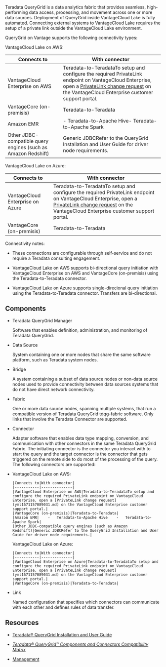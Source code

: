 
Teradata QueryGrid is a data analytics fabric that provides seamless, high-performing data access, processing, and movement across one or more data sources. Deployment of QueryGrid inside VantageCloud Lake is fully automated. Connecting external systems to VantageCloud Lake requires the setup of a private link outside the VantageCloud Lake environment.

QueryGrid on Vantage supports the following connectivity types:

VantageCloud Lake on AWS:

|Connects to|With connector|
|-----------|--------------|
|VantageCloud Enterprise on AWS|Teradata-to-TeradataTo setup and configure the required PrivateLink endpoint on VantageCloud Enterprise, open a [PrivateLink change request](yml1671157089031.md) on the VantageCloud Enterprise customer support portal.|
|VantageCore (on-premisis)|Teradata-to-Teradata|
|Amazon EMR|-   Teradata-to-Apache Hive-   Teradata-to-Apache Spark|
|Other JDBC-compatible query engines (such as Amazon Redshift)|Generic JDBCRefer to the QueryGrid Installation and User Guide for driver node requirements.|


VantageCloud Lake on Azure:

|Connects to|With connector|
|-----------|--------------|
|VantageCloud Enterprise on Azure|Teradata-to-TeradataTo setup and configure the required PrivateLink endpoint on VantageCloud Enterprise, open a [PrivateLink change request](yml1671157089031.md) on the VantageCloud Enterprise customer support portal.|
|VantageCore (on-premisis)|Teradata-to-Teradata|


Connectivity notes:

-   These connections are configurable through self-service and do not require a Teradata consulting engagement.

-   VantageCloud Lake on AWS supports bi-directional query initiation with VantageCloud Enterprise on AWS and VantageCore (on-premisis) using the Teradata-to-Teradata connector.

-   VantageCloud Lake on Azure supports single-direcional query initiation using the Teradata-to-Teradata connector. Transfers are bi-directional.


## Components


-   Teradata QueryGrid Manager

    Software that enables definition, administration, and monitoring of Teradata QueryGrid.

-   Data Source

    System containing one or more nodes that share the same software platform, such as Teradata system nodes.

-   Bridge

    A system containing a subset of data source nodes or non-data source nodes used to provide connectivity between data sources systems that do not have direct network connectivity.

-   Fabric

    One or more data source nodes, spanning multiple systems, that run a compatible version of Teradata QueryGrid tdqg-fabric software. Only links that involve the Teradata Connector are supported.

-   Connector

    Adapter software that enables data type mapping, conversion, and communication with other connectors in the same Teradata QueryGrid Fabric. The initiating connector is the connector you interact with to start the query and the target connector is the connector that gets triggered on the remote side to do most of the processing of the query. The following connectors are supported:

-   VantageCloud Lake on AWS:

        |Connects to|With connector|
        |-----------|--------------|
        |VantageCloud Enterprise on AWS|Teradata-to-TeradataTo setup and configure the required PrivateLink endpoint on VantageCloud Enterprise, open a [PrivateLink change request](yml1671157089031.md) on the VantageCloud Enterprise customer support portal.|
        |VantageCore (on-premisis)|Teradata-to-Teradata|
        |Amazon EMR|    -   Teradata-to-Apache Hive    -   Teradata-to-Apache Spark|
        |Other JDBC-compatible query engines (such as Amazon Redshift)|Generic JDBCRefer to the QueryGrid Installation and User Guide for driver node requirements.|
    

    VantageCloud Lake on Azure:

        |Connects to|With connector|
        |-----------|--------------|
        |VantageCloud Enterprise on Azure|Teradata-to-TeradataTo setup and configure the required PrivateLink endpoint on VantageCloud Enterprise, open a [PrivateLink change request](yml1671157089031.md) on the VantageCloud Enterprise customer support portal.|
        |VantageCore (on-premisis)|Teradata-to-Teradata|
    

-   Link

    Named configuration that specifies which connectors can communicate with each other and defines rules of data transfer.


## Resources


-   [Teradata® QueryGrid Installation and User Guide](https://docs.teradata.com/search/documents?query=Teradata+QueryGrid+Installation+and+User+Guide&sort=last_update&virtual-field=title_only&content-lang=)

-   [*Teradata® QueryGrid™ Components and Connectors Compatibility Matrix*](https://docs.teradata.com/access/sources/dita/map?dita:mapPath=wue1554808920847.ditamap)

-   [Management](lzm1640282103875.md)


